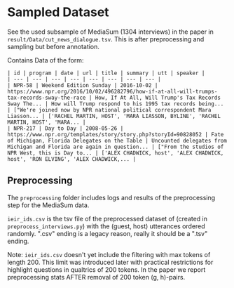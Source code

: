 # Sampled Dataset

See the used subsample of MediaSum  (1304 interviews)  in the paper in `result/Data/cut_news_dialogue.tsv`. This is after preprocessing and sampling but before annotation.

Contains Data of the form:

```
| id | program | date | url | title | summary | utt | speaker |
| --- | --- | --- | --- | --- | --- | --- | --- |
| NPR-58 | Weekend Edition Sunday | 2016-10-02 | https://www.npr.org/2016/10/02/496282796/how-if-at-all-will-trumps-tax-records-sway-the-race | How, If At All, Will Trump's Tax Records Sway The... | How will Trump respond to his 1995 tax records being... | ["We're joined now by NPR national political correspondent Mara Liasson... | ['RACHEL MARTIN, HOST', 'MARA LIASSON, BYLINE', 'RACHEL MARTIN, HOST', 'MARA... |
| NPR-217 | Day to Day | 2008-05-26 | https://www.npr.org/templates/story/story.php?storyId=90828052 | Fate of Michigan, Florida Delegates on the Table | Uncounted delegates from Michigan and Florida are again in question... | ["From the studios of NPR West, this is Day to... | ['ALEX CHADWICK, host', 'ALEX CHADWICK, host', 'RON ELVING', 'ALEX CHADWICK,... |

```





## Preprocessing

The `preprocessing` folder includes logs and results of the preprocessing step for the MediaSum data.

`ieir_ids.csv` is the tsv file of the preprocessed dataset of (created in `preprocess_interviews.py`) with the (guest, host) utterances ordered randomly. ".csv" ending is a legacy reason, really it should be a ".tsv" ending.

Note: `ieir_ids.csv` doesn't yet include the filtering with max tokens of length 200. This limit was introduced later with practical restrictions for highlight questions in qualtrics of 200 tokens. In the paper we report preprocessing stats AFTER removal of 200 token (g, h)-pairs.







